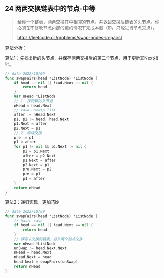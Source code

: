 ## 24 两两交换链表中的节点-中等

> 给你一个链表，两两交换其中相邻的节点，并返回交换后链表的头节点。你必须在不修改节点内部的值的情况下完成本题（即，只能进行节点交换）。
>
> https://leetcode.cn/problems/swap-nodes-in-pairs/



算法分析：

算法1：先找出新的头节点，并保存两两交换后的第二个节点，用于更新其Next指针。

```go
// date 2022/10/09
func swapPairs(head *ListNode) *ListNode {
    if head == nil || head.Next == nil {
        return head
    }
    var nHead *ListNode
    // 1. 找到新的头节点
    nHead = head.Next
    // save unswap list
    after := nHead.Next
    p1, p2 := head, head.Next
    p1.Next = after
    p2.Next = p1
    // 2. 继续交换
    pre := p1
    p1 = after
    for p1 != nil && p1.Next != nil {
        p2 = p1.Next
        after = p2.Next
        p1.Next = after
        p2.Next = p1
        pre.Next = p2
        pre = p1
        p1 = after
    }
    return nHead
}
```



算法2：递归实现，更加巧妙

```go
// date 2022/10/09
func swapPairs(head *ListNode) *ListNode {
    // basic case
    if head == nil || head.Next == nil {
        return head
    }
    // 保存未交换的链表，将头两个结点交换
    var nHead *ListNode
    unSwap := head.Next.Next
    nHead = head.Next
    nHead.Next = head
    head.Next = swapPairs(unSwap)
    return nHead
}
```

